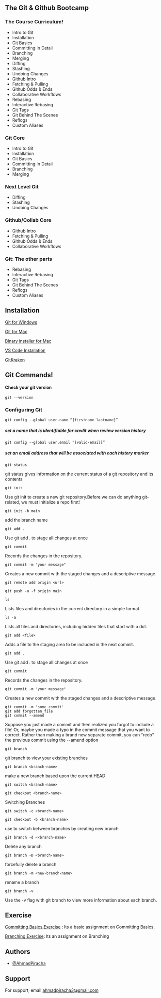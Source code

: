 
## The Git & Github Bootcamp



### The Course Curriculum!

- Intro to Git
- Installation
- Git Basics
- Committing In Detail
- Branching
- Merging
- Diffing
- Stashing
- Undoing Changes
- Github Intro
- Fetching & Pulling
- Github Odds & Ends
- Collaborative Workflows
- Rebasing
- Interactive Rebasing
- Git Tags
- Git Behind The Scenes
- Reflogs
- Custom Aliases


### Git Core

- Intro to Git
- Installation
- Git Basics
- Committing In Detail
- Branching
- Merging

### Next Level Git

- Diffing
- Stashing
- Undoing Changes

### Github/Collab Core


- Github Intro
- Fetching & Pulling
- Github Odds & Ends
- Collaborative Workflows

### Git: The other parts

- Rebasing
- Interactive Rebasing
- Git Tags
- Git Behind The Scenes
- Reflogs
- Custom Aliases
## Installation

[Git for Windows](https://git-scm.com/download/win)

[Git for Mac](https://git-scm.com/download/mac)

[Binary installer for Mac](https://sourceforge.net/projects/git-osx-installer/)

[VS Code Installation](https://code.visualstudio.com/download)

[GitKraken](https://www.gitkraken.com/)
## Git Commands!
#### Check your git version
```
git --version
```
### Configuring Git
```
git config --global user.name “[firstname lastname]”
```
##### set a name that is identifiable for credit when review version history
```
git config --global user.email “[valid-email]”
```
##### set an email address that will be associated with each history marker
```
git status
```
git status gives information on the current status of a git repository and its contents
```
git init
```
Use git init to create a new git repository.Before we can do anything git-related, we must initialize a repo first!

```
git init -b main
```
add the branch name
```
git add .
```
Use git add . to stage all changes at once
```
git commit
```
Records the changes in the repository.
```
git commit -m "your message"
```
Creates a new commit with the staged changes and a descriptive message.
```
git remote add origin <url>
```
```
git push -u -f origin main
```
```
ls 
```
Lists files and directories in the current directory in a simple format.
```
ls -a 
```
Lists all files and directories, including hidden files that start with a dot.

```
git add <file>
```
Adds a file to the staging area to be included in the next commit.
```
git add .
```
Use git add . to stage all changes at once
```
git commit
```
Records the changes in the repository.
```
git commit -m "your message"
```
Creates a new commit with the staged changes and a descriptive message.
```
git commit -m 'some commit'
git add forgotten_file
git commit --amend
```
Suppose you just made a commit and then realized
you forgot to include a file! Or, maybe you made a
typo in the commit message that you want to
correct.
Rather than making a brand new separate commit,
you can "redo" the previous commit using
the --amend option
```
git branch
```
git branch to view your existing branches
```
git branch <branch-name>
```
make a
new branch based upon the current HEAD
```
git switch <branch-name>
```
```
git checkout <branch-name>
```
Switching Branches
```
git switch -c <branch-name>
```
```
git checkout -b <branch-name>
```
use to switch between branches by creating new branch
```
git branch -d <<branch-name>
```
Delete any branch

```
git branch -D <branch-name>

```
forcefully delete a branch

```
git branch -m <new-branch-name>
```
rename a branch 

```
git branch -v
```
Use the -v flag with git branch to view more
information about each branch.
## Exercise

[Committing Basics Exercise](https://plum-poppy-0ea.notion.site/Committing-Basics-Exercise-3dc1ef1873ce45e68cedd2265710d7d8/) : Its a basic assignment on Committing Basics.

[Branching Exercise](https://plum-poppy-0ea.notion.site/Branching-Exercise-b5460c881d56400cb046357d9a430bf8): Its an assignment on Branching

## Authors

- [@AhmadPiracha](https://www.github.com/AhmadPiracha)


## Support

For support, email ahmadpiracha3@gmail.com